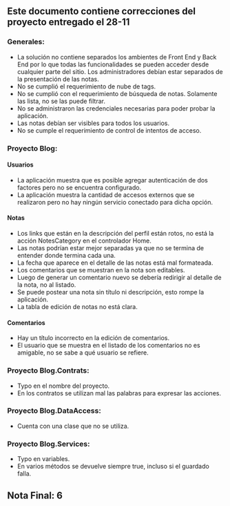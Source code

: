## Este documento contiene correcciones del proyecto entregado el 28-11

### Generales:
 - La solución no contiene separados los ambientes de Front End y Back End por lo que todas las funcionalidades se pueden acceder desde cualquier parte del sitio. Los administradores debían estar separados de la presentación de las notas.
 - No se cumplió el requerimiento de nube de tags.
 - No se cumplió con el requerimiento de búsqueda de notas. Solamente las lista, no se las puede filtrar.
 - No se administraron las credenciales necesarias para poder probar la aplicación.
 - Las notas debían ser visibles para todos los usuarios.
 - No se cumple el requerimiento de control de intentos de acceso.

### Proyecto Blog:

#### Usuarios
 - La aplicación muestra que es posible agregar autenticación de dos factores pero no se encuentra configurado.
 - La aplicación muestra la cantidad de accesos externos que se realizaron pero no hay ningún servicio conectado para dicha opción.

#### Notas
 - Los links que están en la descripción del perfil están rotos, no está la acción NotesCategory en el controlador Home.
 - Las notas podrían estar mejor separadas ya que no se termina de entender donde termina cada una.
 - La fecha que aparece en el detalle de las notas está mal formateada.
 - Los comentarios que se muestran en la nota son editables.
 - Luego de generar un comentario nuevo se debería redirigir al detalle de la nota, no al listado.
 - Se puede postear una nota sin título ni descripción, esto rompe la aplicación.
 - La tabla de edición de notas no está clara.

#### Comentarios
 - Hay un título incorrecto en la edición de comentarios.
 - El usuario que se muestra en el listado de los comentarios no es amigable, no se sabe a qué usuario se refiere.

### Proyecto Blog.Contrats:

 - Typo en el nombre del proyecto.
 - En los contratos se utilizan mal las palabras para expresar las acciones.

### Proyecto Blog.DataAccess:

 - Cuenta con una clase que no se utiliza.

### Proyecto Blog.Services:

 - Typo en variables.
 - En varios métodos se devuelve siempre true, incluso si el guardado falla.

## **Nota Final: 6**